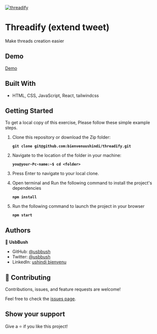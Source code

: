 
[![threadify](https://user-images.githubusercontent.com/26736582/222406693-30517e48-f33f-4781-b094-30f97349e4e8.png)](https://extendtweet.vercel.app/)

# Threadify (extend tweet)
Make threads creation easier

## Demo
[Demo](https://extendtweet.vercel.app/)

## Built With

- HTML, CSS, JavaScript, React, tailwindcss


## Getting Started
To get a local copy of this exercise, Please follow these simple example steps.

1. Clone this repository or download the Zip folder:

   **``git clone git@github.com:bienvenuushindi/threadify.git``**

2. Navigate to the location of the folder in your machine:

   **``you@your-Pc-name:~$ cd <folder>``**

3. Press Enter to navigate to your local clone.

4. Open terminal and Run the following command to install the project's dependencies

   **``npm install``**

5.  Run the following command to launch the project in your browser

    **``npm start``**

## Authors

👤 **UsbBush**

- GitHub: [@usbbush](https://github.com/bienvenuushindi/)
- Twitter: [@usbbush](https://twitter.com/usbbush)
- LinkedIn: [ushindi bienvenu](https://www.linkedin.com/in/ushindi-bienvenu-894b2b141/)


## 🤝 Contributing

Contributions, issues, and feature requests are welcome!

Feel free to check the [issues page](../../issues/).

## Show your support

Give a ⭐️ if you like this project!
